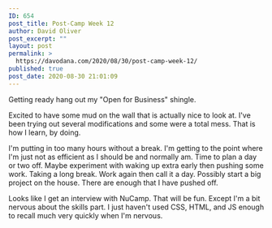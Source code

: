 ```yaml
---
ID: 654
post_title: Post-Camp Week 12
author: David Oliver
post_excerpt: ""
layout: post
permalink: >
  https://davodana.com/2020/08/30/post-camp-week-12/
published: true
post_date: 2020-08-30 21:01:09
---
```

<!-- wp:paragraph -->
<p>Getting ready hang out my "Open for Business" shingle.</p>
<!-- /wp:paragraph -->

<!-- wp:paragraph -->
<p>Excited to have some mud on the wall that is actually nice to look at. I've been trying out several modifications and some were a total mess. That is how I learn, by doing.</p>
<!-- /wp:paragraph -->

<!-- wp:paragraph -->
<p>I'm putting in too many hours without a break. I'm getting to the point where I'm just not as efficient as I should be and normally am. Time to plan a day or two off. Maybe experiment with waking up extra early then pushing some work. Taking a long break. Work again then call it a day. Possibly start a big project on the house. There are enough that I have pushed off.</p>
<!-- /wp:paragraph -->

<!-- wp:paragraph -->
<p>Looks like I get an interview with NuCamp. That will be fun. Except I'm a bit nervous about the skills part. I just haven't used CSS, HTML, and JS enough to recall much very quickly when I'm nervous.</p>
<!-- /wp:paragraph -->

<!-- wp:paragraph {"dropCap":true} -->
<p class="has-drop-cap"></p>
<!-- /wp:paragraph -->